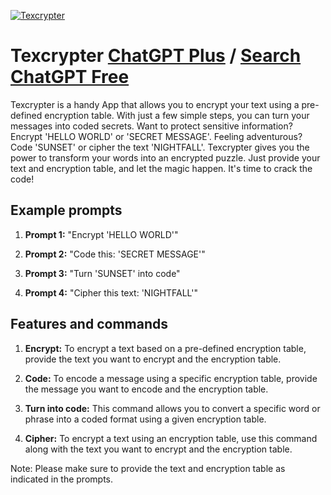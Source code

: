 
[![Texcrypter](https://files.oaiusercontent.com/file-G6ruOOyq9XFeSBt4OBpjZj7w?se=2123-10-14T01%3A17%3A59Z&sp=r&sv=2021-08-06&sr=b&rscc=max-age%3D31536000%2C%20immutable&rscd=attachment%3B%20filename%3D31e77e0e-ccda-4f59-9810-757a679bf4c0.png&sig=Y2xa51A/Qf%2BrPbC5V5w0/JPhIgad8pH/ZtVWM//WVjU%3D)](https://chat.openai.com/g/g-2F2J2GoCu-texcrypter)

# Texcrypter [ChatGPT Plus](https://chat.openai.com/g/g-2F2J2GoCu-texcrypter) / [Search ChatGPT Free](https://gptcall.net/index.html#/?search=Texcrypter)

Texcrypter is a handy App that allows you to encrypt your text using a pre-defined encryption table. With just a few simple steps, you can turn your messages into coded secrets. Want to protect sensitive information? Encrypt 'HELLO WORLD' or 'SECRET MESSAGE'. Feeling adventurous? Code 'SUNSET' or cipher the text 'NIGHTFALL'. Texcrypter gives you the power to transform your words into an encrypted puzzle. Just provide your text and encryption table, and let the magic happen. It's time to crack the code!

## Example prompts

1. **Prompt 1:** "Encrypt 'HELLO WORLD'"

2. **Prompt 2:** "Code this: 'SECRET MESSAGE'"

3. **Prompt 3:** "Turn 'SUNSET' into code"

4. **Prompt 4:** "Cipher this text: 'NIGHTFALL'"

## Features and commands

1. **Encrypt:** To encrypt a text based on a pre-defined encryption table, provide the text you want to encrypt and the encryption table.

2. **Code:** To encode a message using a specific encryption table, provide the message you want to encode and the encryption table.

3. **Turn into code:** This command allows you to convert a specific word or phrase into a coded format using a given encryption table.

4. **Cipher:** To encrypt a text using an encryption table, use this command along with the text you want to encrypt and the encryption table.

Note: Please make sure to provide the text and encryption table as indicated in the prompts.


